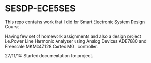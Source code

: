 SESDP-ECE5SES
=============

This repo contains work that I did for Smart Electronic System Design Course.

Having few set of homework assignments and also a design project i.e.Power Line Harmonic Analyser using Analog Devices ADE7880 and Freescale MKM34Z128 Cortex M0+ controller.

27/11/14: Started documentation for project.
